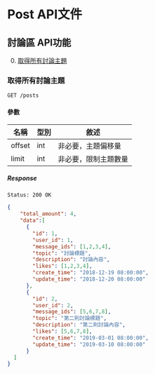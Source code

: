 # Post API文件

## 討論區 API功能

0. [取得所有討論主題](#取得所有討論主題)

### 取得所有討論主題

`GET /posts`

#### 參數

| 名稱       | 型別   | 敘述                     |
| ---------- | ------ | ------------------------ |
| offset    | int | 非必要，主題偏移量  |
| limit     | int | 非必要，限制主題數量 |

##### Response

`Status: 200 OK`

```json
{
    "total_amount": 4,
    "data":[
      {
        "id": 1,
        "user_id": 1,
        "message_ids": [1,2,3,4],
        "topic": "討論標題",
        "description": "討論內容",
        "likes": [1,2,3,4],
        "create_time": "2018-12-19 08:00:00",
        "update_time": "2018-12-20 08:00:00"
      },
      {
        "id": 2,
        "user_id": 2,
        "message_ids": [5,6,7,8],
        "topic": "第二則討論標題",
        "description": "第二則討論內容",
        "likes": [5,6,7,8],
        "create_time": "2019-03-01 08:00:00",
        "update_time": "2019-03-10 08:00:00"
      }
  ]
}
```
